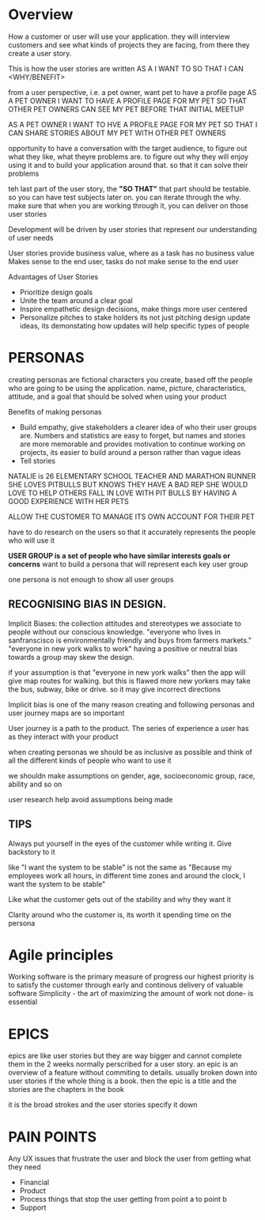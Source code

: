 # Overview

How a customer or user will use your application. they will interview customers and see what kinds of projects they are facing, from there they create a user story.

This is how the user stories are written
AS A <USER ROLE>
I WANT TO <ACTION>
SO THAT I CAN <WHY/BENEFIT>

from a user perspective, i.e. a pet owner, want pet to have a profile page
AS A PET OWNER
I WANT TO HAVE A PROFILE PAGE FOR MY PET
SO THAT OTHER PET OWNERS CAN SEE MY PET BEFORE THAT INITIAL MEETUP

AS A PET OWNER
I WANT TO HVE A PROFILE PAGE FOR MY PET 
SO THAT I CAN SHARE STORIES ABOUT MY PET WITH OTHER PET OWNERS

opportunity to have a conversation with the target audience, to figure out what they like, what theyre problems are. to figure out why they will enjoy using it and to build your application around that. so that it can solve their problems

teh last part of the user story, the **"SO THAT"** that part should be testable. so you can have test subjects later on. you can iterate through the why. make sure that when you are working through it, you can deliver on those user stories

Development will be driven by user stories that represent our understanding of user needs

User stories provide business value, where as a task has no business value
Makes sense to the end user, tasks do not make sense to the end user


Advantages of User Stories
- Prioritize design goals
- Unite the team around a clear goal
- Inspire empathetic design decisions, make things more user centered
- Personalize pitches to stake holders its not just pitching design update ideas, its demonstating how updates will help specific types of people

# PERSONAS

creating personas are fictional characters you create, based off the people who are going to be using the application. 
name, picture, characteristics, attitude, and a goal that should be solved when using your product

Benefits of making personas
- Build empathy, give stakeholders a clearer idea of who their user groups are. Numbers and statistics are easy to forget, but names and stories are more memorable and provides motivation to continue working on projects, its easier to build around a person rather than vague ideas
- Tell stories

NATALIE is 26
ELEMENTARY SCHOOL TEACHER AND MARATHON RUNNER
SHE LOVES PITBULLS BUT KNOWS THEY HAVE A BAD REP
SHE WOULD LOVE TO HELP OTHERS FALL IN LOVE WITH PIT BULLS BY HAVING A GOOD EXPERIENCE WITH HER PETS

ALLOW THE CUSTOMER TO MANAGE ITS OWN ACCOUNT FOR THEIR PET

have to do research on the users so that it accurately represents the people who will use it

**USER GROUP is a set of people who have similar interests goals or concerns**
want to build a persona that will represent each key user group

one persona is not enough to show all user groups

## RECOGNISING BIAS IN DESIGN.

Implicit Biases: the collection attitudes and stereotypes we associate to people without our conscious knowledge. "everyone who lives in sanfranscisco is environmentally friendly and buys from farmers markets." "everyone in new york walks to work" having a positive or neutral bias towards a group may skew the design. 

if your assumption is that "everyone in new york walks" then the app will give map routes for walking. but this is flawed more new yorkers may take the bus, subway, bike or drive. so it may give incorrect directions

Implicit bias is one of the many reason creating and following personas and user journey maps are so important

User journey is a path to the product. The series of experience a user has as they interact with your product

when creating personas we should be as inclusive as possible and think of all the different kinds of people who want to use it

we shouldn make assumptions on gender, age, socioeconomic group, race, ability and so on

user research help avoid assumptions being made

## TIPS
Always put yourself in the eyes of the customer while writing it. Give backstory to it

like "I want the system to be stable" is not the same as
"Because my employees work all hours, in different time zones and around the clock, I want the system to be stable"

Like what the customer gets out of the stability and why they want it 

Clarity around who the customer is, its worth it spending time on the persona

# Agile principles

Working software is the primary measure of progress
our highest priority is to satisfy the customer through early and continous delivery of valuable software
Simplicity - the art of maximizing the amount of work not done- is essential

# EPICS
epics are like user stories but they are way bigger and cannot complete them in the 2 weeks normally perscribed for a user story.
an epic is an overview of a feature without commiting to details. usually broken down into user stories
if the whole thing is a book. then the epic is a title and the stories are the chapters in the book

it is the broad strokes and the user stories specify it down

# PAIN POINTS

Any UX issues that frustrate the user and block the user from getting what they need

- Financial
- Product
- Process things that stop the user getting from point a to point b
- Support

